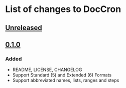 # List of changes to DocCron

## [Unreleased]

## [0.1.0]
### Added
- README, LICENSE, CHANGELOG
- Support Standard (5) and Extended (6) Formats
- Support abbreviated names, lists, ranges and steps


[Unreleased]: https://github.com/Code-ReaQtor/DocCron/compare/0.1.0...master
[0.1.0]: https://github.com/Code-ReaQtor/DocCron/releases/tag/0.1.0